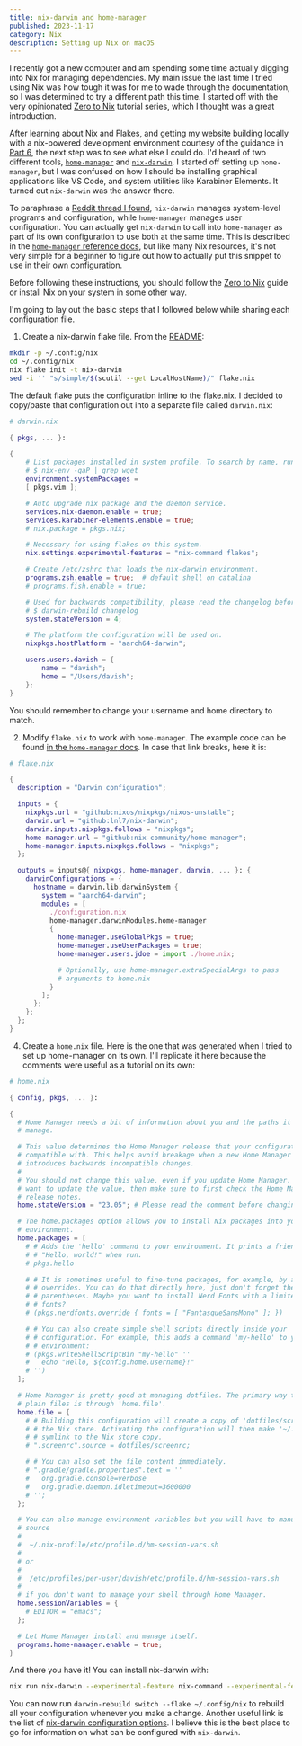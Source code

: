 ```yaml
---
title: nix-darwin and home-manager
published: 2023-11-17
category: Nix
description: Setting up Nix on macOS
---
```


I recently got a new computer and am spending some time actually digging into Nix for managing dependencies. My main issue the last time I tried using Nix was how tough it was for me to wade through the documentation, so I was determined to try a different path this time. I started off with the very opinionated [Zero to Nix](https://zero-to-nix.com/start/install) tutorial series, which I thought was a great introduction.

After learning about Nix and Flakes, and getting my website building locally with a nix-powered development environment courtesy of the guidance in [Part 6](https://zero-to-nix.com/start/init-flake), the next step was to see what else I could do. I'd heard of two different tools, [`home-manager`](https://github.com/nix-community/home-manager) and [`nix-darwin`](https://github.com/LnL7/nix-darwin). I started off setting up `home-manager`, but I was confused on how I should be installing graphical applications like VS Code, and system utilities like Karabiner Elements. It turned out `nix-darwin` was the answer there.

To paraphrase a [Reddit thread I found](https://www.reddit.com/r/NixOS/comments/jznwne/effectively_combining_homemanager_and_nixdarwin/), `nix-darwin` manages system-level programs and configuration, while `home-manager` manages user configuration. You can actually get `nix-darwin` to call into `home-manager` as part of its own configuration to use both at the same time. This is described in the [`home-manager` reference docs](https://nix-community.github.io/home-manager/index.html#sec-install-nix-darwin-module), but like many Nix resources, it's not very simple for a beginner to figure out how to actually put this snippet to use in their own configuration.

Before following these instructions, you should follow the [Zero to Nix](https://zero-to-nix.com/start/install) guide or install Nix on your system in some other way.

I'm going to lay out the basic steps that I followed below while sharing each configuration file.

1. Create a nix-darwin flake file. From the [README](https://github.com/LnL7/nix-darwin/blob/b658dbd85a1c70a15759b470d7b88c0c95f497be/README.md#step-1-creating-flakenix):

```bash
mkdir -p ~/.config/nix
cd ~/.config/nix
nix flake init -t nix-darwin
sed -i '' "s/simple/$(scutil --get LocalHostName)/" flake.nix
```

The default flake puts the configuration inline to the flake.nix. I decided to copy/paste that configuration out into a separate file called `darwin.nix`:

```nix
# darwin.nix

{ pkgs, ... }:

{
    # List packages installed in system profile. To search by name, run:
    # $ nix-env -qaP | grep wget
    environment.systemPackages =
    [ pkgs.vim ];

    # Auto upgrade nix package and the daemon service.
    services.nix-daemon.enable = true;
    services.karabiner-elements.enable = true;
    # nix.package = pkgs.nix;

    # Necessary for using flakes on this system.
    nix.settings.experimental-features = "nix-command flakes";

    # Create /etc/zshrc that loads the nix-darwin environment.
    programs.zsh.enable = true;  # default shell on catalina
    # programs.fish.enable = true;

    # Used for backwards compatibility, please read the changelog before changing.
    # $ darwin-rebuild changelog
    system.stateVersion = 4;

    # The platform the configuration will be used on.
    nixpkgs.hostPlatform = "aarch64-darwin";

    users.users.davish = {
        name = "davish";
        home = "/Users/davish";
    };
}
```

You should remember to change your username and home directory to match.

2. Modify `flake.nix` to work with `home-manager`.
   The example code can be found [in the `home-manager` docs](https://nix-community.github.io/home-manager/index.html#sec-flakes-nix-darwin-module). In case that link breaks, here it is:

```nix
# flake.nix

{
  description = "Darwin configuration";

  inputs = {
    nixpkgs.url = "github:nixos/nixpkgs/nixos-unstable";
    darwin.url = "github:lnl7/nix-darwin";
    darwin.inputs.nixpkgs.follows = "nixpkgs";
    home-manager.url = "github:nix-community/home-manager";
    home-manager.inputs.nixpkgs.follows = "nixpkgs";
  };

  outputs = inputs@{ nixpkgs, home-manager, darwin, ... }: {
    darwinConfigurations = {
      hostname = darwin.lib.darwinSystem {
        system = "aarch64-darwin";
        modules = [
          ./configuration.nix
          home-manager.darwinModules.home-manager
          {
            home-manager.useGlobalPkgs = true;
            home-manager.useUserPackages = true;
            home-manager.users.jdoe = import ./home.nix;

            # Optionally, use home-manager.extraSpecialArgs to pass
            # arguments to home.nix
          }
        ];
      };
    };
  };
}
```

4. Create a `home.nix` file. Here is the one that was generated when I tried to set up home-manager on its own. I'll replicate it here because the comments were useful as a tutorial on its own:

```nix
# home.nix

{ config, pkgs, ... }:

{
  # Home Manager needs a bit of information about you and the paths it should
  # manage.

  # This value determines the Home Manager release that your configuration is
  # compatible with. This helps avoid breakage when a new Home Manager release
  # introduces backwards incompatible changes.
  #
  # You should not change this value, even if you update Home Manager. If you do
  # want to update the value, then make sure to first check the Home Manager
  # release notes.
  home.stateVersion = "23.05"; # Please read the comment before changing.

  # The home.packages option allows you to install Nix packages into your
  # environment.
  home.packages = [
    # # Adds the 'hello' command to your environment. It prints a friendly
    # # "Hello, world!" when run.
    # pkgs.hello

    # # It is sometimes useful to fine-tune packages, for example, by applying
    # # overrides. You can do that directly here, just don't forget the
    # # parentheses. Maybe you want to install Nerd Fonts with a limited number of
    # # fonts?
    # (pkgs.nerdfonts.override { fonts = [ "FantasqueSansMono" ]; })

    # # You can also create simple shell scripts directly inside your
    # # configuration. For example, this adds a command 'my-hello' to your
    # # environment:
    # (pkgs.writeShellScriptBin "my-hello" ''
    #   echo "Hello, ${config.home.username}!"
    # '')
  ];

  # Home Manager is pretty good at managing dotfiles. The primary way to manage
  # plain files is through 'home.file'.
  home.file = {
    # # Building this configuration will create a copy of 'dotfiles/screenrc' in
    # # the Nix store. Activating the configuration will then make '~/.screenrc' a
    # # symlink to the Nix store copy.
    # ".screenrc".source = dotfiles/screenrc;

    # # You can also set the file content immediately.
    # ".gradle/gradle.properties".text = ''
    #   org.gradle.console=verbose
    #   org.gradle.daemon.idletimeout=3600000
    # '';
  };

  # You can also manage environment variables but you will have to manually
  # source
  #
  #  ~/.nix-profile/etc/profile.d/hm-session-vars.sh
  #
  # or
  #
  #  /etc/profiles/per-user/davish/etc/profile.d/hm-session-vars.sh
  #
  # if you don't want to manage your shell through Home Manager.
  home.sessionVariables = {
    # EDITOR = "emacs";
  };

  # Let Home Manager install and manage itself.
  programs.home-manager.enable = true;
}
```

And there you have it! You can install nix-darwin with:

```bash
nix run nix-darwin --experimental-feature nix-command --experimental-feature flakes -- switch --flake ~/.config/nix
```

You can now run `darwin-rebuild switch --flake ~/.config/nix` to rebuild all your configuration whenever you make a change. Another useful link is the list of [nix-darwin configuration options](https://daiderd.com/nix-darwin/manual/index.html). I believe this is the best place to go for information on what can be configured with `nix-darwin`.
